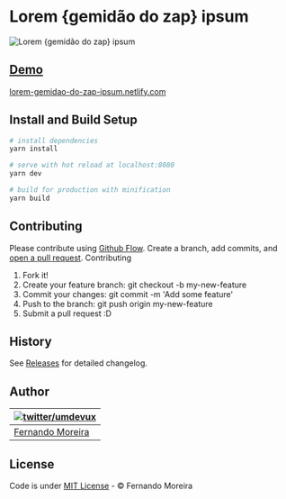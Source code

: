 # Lorem {gemidão do zap} ipsum

![Lorem {gemidão do zap} ipsum](/lorem-genidao.png)

## [Demo](https://lorem-gemidao-do-zap-ipsum.netlify.com/)

[lorem-gemidao-do-zap-ipsum.netlify.com](https://lorem-gemidao-do-zap-ipsum.netlify.com/)

## Install and Build Setup

``` bash
# install dependencies
yarn install

# serve with hot reload at localhost:8080
yarn dev

# build for production with minification
yarn build
```

## Contributing

Please contribute using [Github Flow](https://guides.github.com/introduction/flow/). Create a branch, add commits, and [open a pull request](https://github.com/nandomoreirame/lorem-gemidao-do-zap-ipsum/compare?expand=1).
Contributing

1. Fork it!
2. Create your feature branch: git checkout -b my-new-feature
3. Commit your changes: git commit -m 'Add some feature'
4. Push to the branch: git push origin my-new-feature
5. Submit a pull request :D

## History

See [Releases](https://github.com/nandomoreirame/lorem-gemidao-do-zap-ipsum/releases) for detailed changelog.

## Author

| [![twitter/umdevux](https://avatars6.githubusercontent.com/u/1318271?v=4&s=120)](http://twitter.com/umdevux "Follow @umdevUX on Twitter") |
|---|
| [Fernando Moreira](http://twitter.com/umdevux) |

## License

Code is under [MIT License](/LICENSE) - © Fernando Moreira
